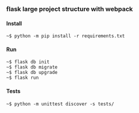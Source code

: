 ### flask large project structure with webpack


#### Install 
	
	~$ python -m pip install -r requirements.txt

#### Run  

	~$ flask db init 
	~$ flask db migrate 
	~$ flask db upgrade 
	~$ flask run



#### Tests 

	~$ python -m unittest discover -s tests/

